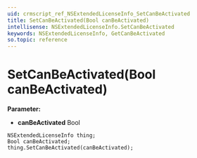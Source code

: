 ```yaml
---
uid: crmscript_ref_NSExtendedLicenseInfo_SetCanBeActivated
title: SetCanBeActivated(Bool canBeActivated)
intellisense: NSExtendedLicenseInfo.SetCanBeActivated
keywords: NSExtendedLicenseInfo, GetCanBeActivated
so.topic: reference
---
```


# SetCanBeActivated(Bool canBeActivated)

**Parameter:** 
 - **canBeActivated** Bool

```crmscript
NSExtendedLicenseInfo thing;
Bool canBeActivated;
thing.SetCanBeActivated(canBeActivated);
```

